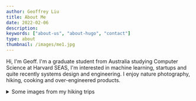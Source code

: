 ```yaml
---
author: Geoffrey Liu
title: About Me
date: 2022-02-06
description:
keywords: ["about-us", "about-hugo", "contact"]
type: about
thumbnail: /images/me1.jpg
---
```


Hi, I'm Geoff. I'm a graduate student from Australia studying Computer Science at Harvard SEAS, I'm interested in machine learning, startups and quite recently systems design and engineering. I enjoy nature photography, hiking, cooking and over-engineered products.

<!-- no toc -->
<details>
  <summary>Some images from my hiking trips</summary>
  
<img src="/images/ls1.jpg" style="position: relative; margin-left: -45vw; margin-right: 0vw; max-width: 90vw; right:50%; width: 100vw; left:50%" class="rounded-lg shadow-sm w-full object-contain">
<img src="/images/ls2.jpg" style="position: relative; margin-left: -45vw; margin-right: 0vw; max-width: 90vw; right:50%; width: 90vw; left:50%" class="rounded-lg shadow-sm w-full object-contain">
<img src="/images/ls3.jpg" style="position: relative; margin-left: -45vw; margin-right: 0vw; max-width: 90vw; right:50%; width: 90vw; left:50%" class="rounded-lg shadow-sm w-full object-contain">

</details>

